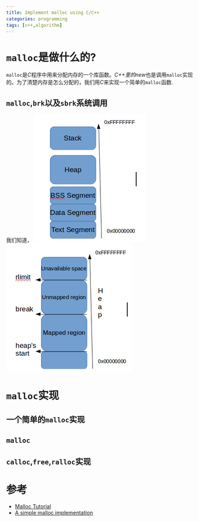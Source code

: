 ```yaml
---
title: Implement malloc using C/C++
categories: programming
tags: [c++,algorithm]
---
```


# `malloc`是做什么的?

`malloc`是*C*程序中用来分配内存的一个库函数。*C++*里的*new*也是调用`malloc`实现的。为了清楚内存是怎么分配的，我们用*C*来实现一个简单的`malloc`函数.

## `malloc`,`brk`以及`sbrk`系统调用

我们知道，
![memory organization](assets/images/MemoryOrganization.png)
![Heap organization](assets/images/HeapOrganization.png)

# `malloc`实现

## 一个简单的`malloc`实现

## `malloc`

## `calloc`,`free`,`ralloc`实现

# 参考

* [Malloc Tutorial](http://www.inf.udec.cl/~leo/Malloc_tutorial.pdf)
* [A simple malloc implementation](http://danluu.com/malloc-tutorial/)
